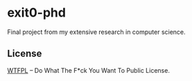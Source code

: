 # exit0-phd

Final project from my extensive research in computer science.

## License
[WTFPL](http://www.wtfpl.net/) – Do What The F*ck You Want To Public License.

